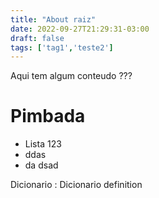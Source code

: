 ```yaml
---
title: "About raiz"
date: 2022-09-27T21:29:31-03:00
draft: false
tags: ['tag1','teste2']
---
```


Aqui tem algum conteudo ???
# Pimbada
- Lista 123
- ddas
- da dsad

Dicionario
: Dicionario definition